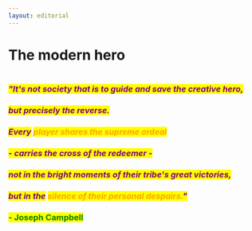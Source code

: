 ```yaml
---
layout: editorial
---
```


# The modern hero

<figure><img src="../../../../../.gitbook/assets/pexels-btgl-♡-13374653 (1).jpg" alt=""><figcaption></figcaption></figure>

### _<mark style="color:purple;">"It's not society that is to guide and save the creative hero,</mark>_&#x20;

### _<mark style="color:purple;">but precisely the reverse.</mark>_&#x20;

### _<mark style="color:purple;">Every</mark> <mark style="color:orange;">player shares the supreme ordeal</mark>_&#x20;

### _<mark style="color:purple;">- carries the cross of the redeemer -</mark>_&#x20;

### _<mark style="color:purple;">not in the bright moments of their tribe's great victories,</mark>_&#x20;

### _<mark style="color:purple;">but in the</mark> <mark style="color:orange;">silence of their personal despairs.</mark><mark style="color:purple;">"</mark>_



### <mark style="color:green;">- Joseph Campbell</mark>
